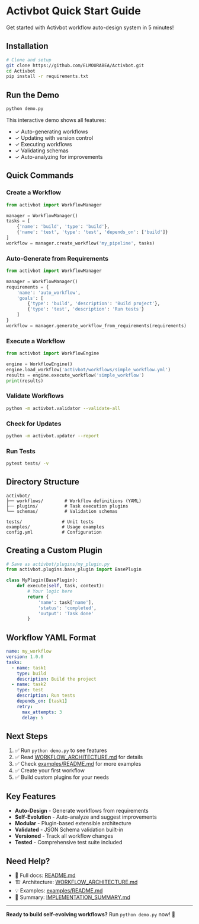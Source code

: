# Activbot Quick Start Guide

Get started with Activbot workflow auto-design system in 5 minutes!

## Installation

```bash
# Clone and setup
git clone https://github.com/ELMOURABEA/Activbot.git
cd Activbot
pip install -r requirements.txt
```

## Run the Demo

```bash
python demo.py
```

This interactive demo shows all features:
- ✓ Auto-generating workflows
- ✓ Updating with version control
- ✓ Executing workflows
- ✓ Validating schemas
- ✓ Auto-analyzing for improvements

## Quick Commands

### Create a Workflow

```python
from activbot import WorkflowManager

manager = WorkflowManager()
tasks = [
    {'name': 'build', 'type': 'build'},
    {'name': 'test', 'type': 'test', 'depends_on': ['build']}
]
workflow = manager.create_workflow('my_pipeline', tasks)
```

### Auto-Generate from Requirements

```python
from activbot import WorkflowManager

manager = WorkflowManager()
requirements = {
    'name': 'auto_workflow',
    'goals': [
        {'type': 'build', 'description': 'Build project'},
        {'type': 'test', 'description': 'Run tests'}
    ]
}
workflow = manager.generate_workflow_from_requirements(requirements)
```

### Execute a Workflow

```python
from activbot import WorkflowEngine

engine = WorkflowEngine()
engine.load_workflow('activbot/workflows/simple_workflow.yml')
results = engine.execute_workflow('simple_workflow')
print(results)
```

### Validate Workflows

```bash
python -m activbot.validator --validate-all
```

### Check for Updates

```bash
python -m activbot.updater --report
```

### Run Tests

```bash
pytest tests/ -v
```

## Directory Structure

```
activbot/
├── workflows/        # Workflow definitions (YAML)
├── plugins/          # Task execution plugins
└── schemas/          # Validation schemas

tests/               # Unit tests
examples/            # Usage examples
config.yml           # Configuration
```

## Creating a Custom Plugin

```python
# Save as activbot/plugins/my_plugin.py
from activbot.plugins.base_plugin import BasePlugin

class MyPlugin(BasePlugin):
    def execute(self, task, context):
        # Your logic here
        return {
            'name': task['name'],
            'status': 'completed',
            'output': 'Task done'
        }
```

## Workflow YAML Format

```yaml
name: my_workflow
version: 1.0.0
tasks:
  - name: task1
    type: build
    description: Build the project
  - name: task2
    type: test
    description: Run tests
    depends_on: [task1]
    retry:
      max_attempts: 3
      delay: 5
```

## Next Steps

1. ✅ Run `python demo.py` to see features
2. ✅ Read [WORKFLOW_ARCHITECTURE.md](WORKFLOW_ARCHITECTURE.md) for details
3. ✅ Check [examples/README.md](examples/README.md) for more examples
4. ✅ Create your first workflow
5. ✅ Build custom plugins for your needs

## Key Features

- **Auto-Design** - Generate workflows from requirements
- **Self-Evolution** - Auto-analyze and suggest improvements
- **Modular** - Plugin-based extensible architecture
- **Validated** - JSON Schema validation built-in
- **Versioned** - Track all workflow changes
- **Tested** - Comprehensive test suite included

## Need Help?

- 📖 Full docs: [README.md](README.md)
- 🏗️ Architecture: [WORKFLOW_ARCHITECTURE.md](WORKFLOW_ARCHITECTURE.md)
- 💡 Examples: [examples/README.md](examples/README.md)
- 📝 Summary: [IMPLEMENTATION_SUMMARY.md](IMPLEMENTATION_SUMMARY.md)

---

**Ready to build self-evolving workflows?** Run `python demo.py` now! 🚀

